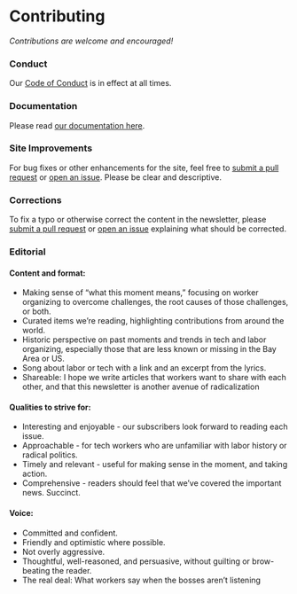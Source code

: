 # Contributing

*Contributions are welcome and encouraged!*

### Conduct

Our [Code of Conduct](https://github.com/techworkersco/techworkersco.github.io/blob/master/.github/CODE_OF_CONDUCT.md) is in effect at all times.

### Documentation

Please read [our documentation here](https://github.com/techworkersco/techworkersco.github.io/blob/master/.github/DOCUMENTATION.md).

### Site Improvements

For bug fixes or other enhancements for the site, feel free to [submit a pull request](https://github.com/techworkersco/techworkersco.github.io/compare) or [open an issue](https://github.com/techworkersco/techworkersco.github.io/issues/new). Please be clear and descriptive.

### Corrections

To fix a typo or otherwise correct the content in the newsletter, please [submit a pull request](https://github.com/techworkersco/techworkersco.github.io/compare) or [open an issue](https://github.com/techworkersco/techworkersco.github.io/issues/new) explaining what should be corrected.

### Editorial

#### Content and format:

- Making sense of “what this moment means,” focusing on worker organizing to overcome challenges, the root causes of those challenges, or both.
- Curated items we’re reading, highlighting contributions from around the world.
- Historic perspective on past moments and trends in tech and labor organizing, especially those that are less known or missing in the Bay Area or US.
- Song about labor or tech with a link and an excerpt from the lyrics.
- Shareable: I hope we write articles that workers want to share with each other, and that this newsletter is another avenue of radicalization

#### Qualities to strive for:

- Interesting and enjoyable - our subscribers look forward to reading each issue.
- Approachable - for tech workers who are unfamiliar with labor history or radical politics.
- Timely and relevant - useful for making sense in the moment, and taking action.
- Comprehensive - readers should feel that we’ve covered the important news.
Succinct.

#### Voice:

- Committed and confident.
- Friendly and optimistic where possible.
- Not overly aggressive.
- Thoughtful, well-reasoned, and persuasive, without guilting or brow-beating the reader.
- The real deal: What workers say when the bosses aren’t listening
